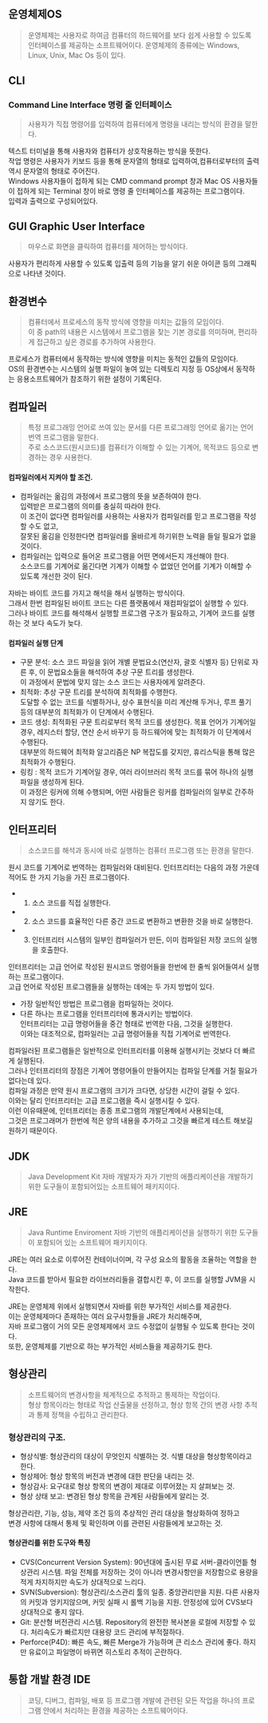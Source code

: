 ## 운영체제OS
> 운영체제는 사용자로 하여금 컴퓨터의 하드웨어를 보다 쉽게 사용할 수 있도록 인터페이스를 제공하는 소프트웨어이다. 운영체제의 종류에는 Windows, Linux, Unix, Mac Os 등이 있다.


## CLI
 ### Command Line Interface 명령 줄 인터페이스
 > 사용자가 직접 명령어를 입력하여 컴퓨터에게 명령을 내리는 방식의 환경을 말한다.

 텍스트 터미널을 통해 사용자와 컴퓨터가 상호작용하는 방식을 뜻한다.     
 작업 명령은 사용자가 키보드 등을 통해 문자열의 형태로 입력하여,컴퓨터로부터의 출력 역시 문자열의 형태로 주어진다.     
 Windows 사용자들이 접하게 되는 CMD command prompt 창과 Mac OS 사용자들이 접하게 되는 Terminal 창이 바로 명령 줄 인터페이스를 제공하는 프로그램이다.     
 입력과 출력으로 구성되어있다.     


## GUI Graphic User Interface
> 마우스로 화면을 클릭하여 컴퓨터를 제어하는 방식이다.

사용자가 편리하게 사용할 수 있도록 입출력 등의 기능을 알기 쉬운 아이콘 등의 그래픽으로 나타낸 것이다.


## 환경변수
 > 컴퓨터에서 프로세스의 동작 방식에 영향을 미치는 값들의 모임이다.     
 > 이 중 path의 내용은 시스템에서 프로그램을 찾는 기본 경로를 의미하며, 편리하게 접근하고 싶은 경로를 추가하여 사용한다.

프로세스가 컴퓨터에서 동작하는 방식에 영향을 미치는 동적인 값들의 모임이다.     
OS의 환경변수는 시스템의 실행 파일이 놓여 있는 디렉토리 지정 등 OS상에서 동작하는 응용소프트웨어가 참조하기 위한 설정이 기록된다.


## 컴파일러
 > 특정 프로그래밍 언어로 쓰여 있는 문서를 다른 프로그래밍 언어로 옮기는 언어 번역 프로그램을 말한다.      
 > 주로 소스코드(원시코드)를 컴퓨터가 이해할 수 있는 기계어, 목적코드 등으로 변경하는 경우 사용한다.     


#### 컴파일러에서 지켜야 할 조건.
 * 컴파일러는 옮김의 과정에서 프로그램의 뜻을 보존하여야 한다.      
 입력받은 프로그램의 의미를 충실히 따라야 한다.     
 이 조건이 없다면 컴파일러를 사용하는 사용자가 컴파일러를 믿고 프로그램을 작성할 수도 없고,        
 잘못된 옮김을 인정한다면 컴파일러를 올바르게 하기위한 노력을 들일 필요가 없을 것이다.     
 * 컴파일러는 입력으로 들어온 프로그램을 어떤 면에서든지 개선해야 한다.     
 소스코드를 기계어로 옮긴다면 기계가 이해할 수 없었던 언어를 기계가 이해할 수 있도록 개선한 것이 된다.      
      
자바는 바이트 코드를 가지고 해석을 해서 실행하는 방식이다.     
그래서 한번 컴파일된 바이트 코드는 다른 플랫폼에서 재컴파일없이 실행할 수 있다.     
그러나 바이트 코드를 해석해서 실행할 프로그램 구조가 필요하고, 기계어 코드를 실행하는 것 보다 속도가 늦다.     
     
#### 컴파일러 실행 단계     
 * 구문 분석: 소스 코드 파일을 읽어 개별 문법요소(연산자, 괄호 식별자 등) 단위로 자른 후, 이 문법요소들을 해석하여 추상 구문 트리를 생성한다.     
 이 과정에서 문법에 맞지 않는 소스 코드는 사용자에게 알려준다.
 * 최적화: 추상 구문 트리를 분석하여 최적화를 수행한다.     
 도달할 수 없는 코드를 식별하거나, 상수 표현식을 미리 계산해 두거나, 루프 풀기 등의 대부분의 최적화가 이 단계에서 수행된다.       
 * 코드 생성: 최적화된 구문 트리로부터 목적 코드를 생성한다. 목표 언어가 기계어일 경우, 레지스터 할당, 연산 순서 바꾸기 등 하드웨어에 맞는 최적화가 이 단계에서 수행된다.     
 대부분의 하드웨어 최적화 알고리즘은 NP 복잡도를 갖지만, 휴리스틱을 통해 많은 최적화가 수행된다.
 * 링킹 : 목적 코드가 기계어일 경우, 여러 라이브러리 목적 코드를 묶어 하나의 실행 파일을 생성하게 된다.      
  이 과정은 링커에 의해 수행되며, 어떤 사람들은 링커를 컴파일러의 일부로 간주하지 않기도 한다.


## 인터프리터
 > 소스코드를 해석과 동시에 바로 실행하는 컴퓨터 프로그램 또는 환경을 말한다.   

 원시 코드를 기계어로 번역하는 컴파일러와 대비된다. 인터프리터는 다음의 과정 가운데 적어도 한 가지 기능을 가진 프로그램이다.         
* 1. 소스 코드를 직접 실행한다.    
* 2. 소스 코드를 효율적인 다른 중간 코드로 변환하고 변환한 것을 바로 실행한다.    
* 3. 인터프리터 시스템의 일부인 컴파일러가 만든, 이미 컴파일된 저장 코드의 실행을 호출한다.    

인터프리터는 고급 언어로 작성된 원시코드 명령어들을 한번에 한 줄씩 읽어들여서 실행하는 프로그램이다.     
고급 언어로 작성된 프로그램들을 실행하는 데에는 두 가지 방법이 있다.    
* 가장 일반적인 방법은 프로그램을 컴파일하는 것이다.      
* 다른 하나는 프로그램을 인터프리터에 통과시키는 방법이다.     
인터프리터는 고급 명령어들을 중간 형태로 번역한 다음, 그것을 실행한다.    
이와는 대조적으로, 컴파일러는 고급 명령어들을 직접 기계어로 번역한다.

       
       
컴파일러된 프로그램들은 일반적으로 인터프리터를 이용해 실행시키는 것보다 더 빠르게 실행된다.     
그러나 인터프리터의 장점은 기계어 명령어들이 만들어지는 컴파일 단계를 거칠 필요가 없다는데 있다.    
컴파일 과정은 만약 원시 프로그램의 크기가 크다면, 상당한 시간이 걸릴 수 있다.     
이와는 달리 인터프리터는 고급 프로그램을 즉시 실행시킬 수 있다.       
이런 이유때문에, 인터프리터는 종종 프로그램의 개발단계에서 사용되는데,    
그것은 프로그래머가 한번에 적은 양의 내용을 추가하고 그것을 빠르게 테스트 해보길 원하기 때문이다.     
              
     
## JDK
> Java Development Kit 자바 개발자가 자가 기반의 애플리케이션을 개발하기 위한 도구들이 포함되어있는 소프트웨어 패키지이다.   

## JRE
> Java Runtime Enviroment 자바 기반의 애플리케이션을 실행하기 위한 도구들이 포함되어 있는 소프트웨어 패키지이다.    

JRE는 여러 요소로 이루어진 컨테이너이며, 각 구성 요소의 활동을 조율하는 역할을 한다.      
Java 코드를 받아서 필요한 라이브러리들을 결합시킨 후, 이 코드를 실행할 JVM을 시작한다.    
             
JRE는 운영체제 위에서 실행되면서 자바를 위한 부가적인 서비스를 제공한다.     
이는 운영체제마다 존재하는 여러 요구사항들을 JRE가 처리해주며,    
자바 프로그램이 거의 모든 운영체제에서 코드 수정없이 실행될 수 있도록 한다는 것이다.     
또한, 운영체제를 기반으로 하는 부가적인 서비스들을 제공하기도 한다.   


## 형상관리
> 소프트웨어의 변경사항을 체계적으로 추적하고 통제하는 작업이다.     
> 형상 항목이라는 형태로 작업 산출물을 선정하고, 형상 항목 간의 변경 사항 추적과 통제 정책을 수립하고 관리한다.

### 형상관리의 구조.
 * 형상식별: 형상관리의 대상이 무엇인지 식별하는 것. 식별 대상을 형상항목이라고 한다.    
 * 형상제어: 형상 항목의 버전과 변경에 대한 판단을 내리는 것.
 * 형상감사: 요구대로 형상 항목의 변경이 제대로 이루어졌는 지 살펴보는 것.
 * 형상 상태 보고: 변경된 형상 항목을 관계된 사람들에게 알리는 것.

형상관리란, 기능, 성능, 제약 조건 등의 추상적인 관리 대상을 형상화하여 정하고      
변경 사항에 대해서 통제 및 확인하며 이를 관련된 사람들에게 보고하는 것.

#### 형상관리를 위한 도구와 특징
* CVS(Concurrent Version System): 90년대에 출시된 무료 서버-클라이언틑 형상관리 시스템. 파일 전체를 저장하는 것이 아니라 변경사항만을 저장함으로 용량을 적게 차지하지만 속도가 상대적으로 느리다.
* SVN(Subversion): 형상관리/소스관리 툴의 일종. 중앙관리만을 지원. 다른 사용자의 커밋과 엉키지않으며, 커밋 실패 시 롤백 기능을 지원. 안정성에 있어 CVS보다 상대적으로 좋지 않다.
* Git: 분산형 버전관리 시스템. Repository의 완전한 복사본을 로컬에 저장할 수 있다. 처리속도가 빠르지만 대용량 코드 관리에 부적절하다.
* Perforce(P4D): 빠른 속도, 빠른 Merge가 가능하며 큰 리소스 관리에 좋다. 하지만 유료이고 파일명이 바뀌면 히스토리 추적이 곤란하다.

## 통합 개발 환경 IDE
> 코딩, 디버그, 컴파일, 배포 등 프로그램 개발에 관련된 모든 작업을 하나의 프로그램 안에서 처리하는 환경을 제공하는 소프트웨어이다.





